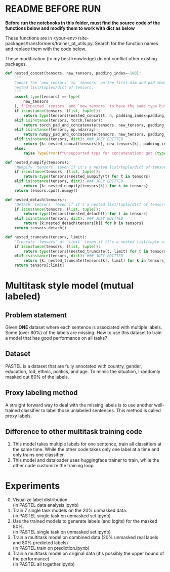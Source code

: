 # README BEFORE RUN
**Before run the notebooks in this folder, must find the source code of the functions below and modify them to work with dict as below**  

These functions are in \<your-env\>/site-packages/transformers/trainer_pt_utils.py. Search for the function names and replace them with the code below.

These modification (to my best knowledge) do not conflict other existing packages. 

```python
def nested_concat(tensors, new_tensors, padding_index=-100):
    """
    Concat the `new_tensors` to `tensors` on the first dim and pad them on the second if needed. Works for tensors or
    nested list/tuples/dict of tensors.
    """
    assert type(tensors) == type(
        new_tensors
    ), f"Expected `tensors` and `new_tensors` to have the same type but found {type(tensors)} and {type(new_tensors)}."
    if isinstance(tensors, (list, tuple)):
        return type(tensors)(nested_concat(t, n, padding_index=padding_index) for t, n in zip(tensors, new_tensors))
    elif isinstance(tensors, torch.Tensor):
        return torch_pad_and_concatenate(tensors, new_tensors, padding_index=padding_index)
    elif isinstance(tensors, np.ndarray):
        return numpy_pad_and_concatenate(tensors, new_tensors, padding_index=padding_index)
    elif isinstance(tensors, dict): ### JOEY EDITTED
        return {k: nested_concat(tensors[k], new_tensors[k], padding_index=padding_index) for k in tensors}
    else:
        raise TypeError(f"Unsupported type for concatenation: got {type(tensors)}")

def nested_numpify(tensors):
    "Numpify `tensors` (even if it's a nested list/tuple/dict of tensors)."
    if isinstance(tensors, (list, tuple)):
        return type(tensors)(nested_numpify(t) for t in tensors)
    elif isinstance(tensors, dict): ### JOEY EDITTED
        return {k: nested_numpify(tensors[k]) for k in tensors}
    return tensors.cpu().numpy()

def nested_detach(tensors):
    "Detach `tensors` (even if it's a nested list/tuple/dict of tensors)."
    if isinstance(tensors, (list, tuple)):
        return type(tensors)(nested_detach(t) for t in tensors)
    elif isinstance(tensors, dict): ### JOEY EDITTED
        return {k:nested_detach(tensors[k]) for k in tensors}
    return tensors.detach()

def nested_truncate(tensors, limit):
    "Truncate `tensors` at `limit` (even if it's a nested list/tuple of tensors)."
    if isinstance(tensors, (list, tuple)):
        return type(tensors)(nested_truncate(t, limit) for t in tensors)
    elif isinstance(tensors, dict): ### JOEY EDITTED
        return {k: nested_truncate(tensors[k], limit) for k in tensors}
    return tensors[:limit]
```
# Multitask style model (mutual labeled)
## Problem statement 
Given **ONE** dataset where each sentence is associated with multiple labels. Some (over 80%) of the labels are missing. How to use this dataset to train a model that has good performance on all tasks?

## Dataset
PASTEL is a dataset that are fully annotated with country, gender, education, tod, ethnic, politics, and age. To mimic the situation, I randomly masked out 80% of the labels.

## Proxy labeling method
A straight forward way to deal with the missing labels is to use another well-trained classifier to label those unlabeled sentences. This method is called proxy labels. 

## Difference to other multitask training code
1. This model takes multiple labels for one sentence, train all classifiers at the same time. While the other code takes only one label at a time and only trains one classifier.
2. This model and dataloader uses huggingface trainer to train, while the other code customize the training loop.

# Experiments
0. Visualize label distribution  
(in PASTEL data analysis.ipynb)
1. Train 7 single task models on the 20% unmasked data.  
(in PASTEL single task on unmasked set.ipynb)
2. Use the trained models to generate labels (and logits) for the masked 80%.  
(in PASTEL single task on unmasked set.ipynb)
3. Train a multitask model on combined data (20% unmasked real labels and 80% predicted labels)  
(in PASTEL train on prediction.ipynb)
4. Train a multitask model on original data (it's possibly the upper bound of the performance)  
(in PASTEL all together.ipynb)
